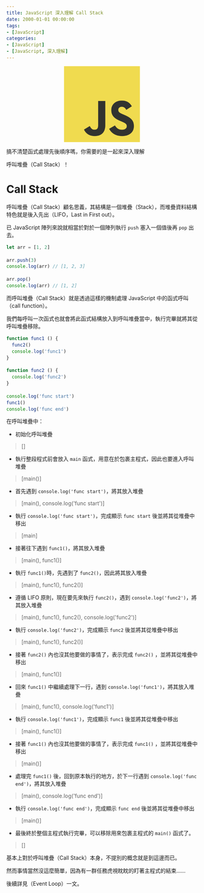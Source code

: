 ```yaml
---
title: JavaScript 深入理解 Call Stack
date: 2000-01-01 00:00:00
tags:
- [JavaScript]
categories: 
- [JavaScript]
- [JavaScript, 深入理解]
---
```


<div style="display:flex;justify-content:center;">
  <img style="object-fit:cover;" src='/images/JavaScript/JavaScript-logo.png' width='200px' height='200px' />
</div>

搞不清楚函式處理先後順序嗎，你需要的是一起來深入理解

呼叫堆疊（Call Stack）！

<!-- more-->

# Call Stack
呼叫堆疊（Call Stack）顧名思義，其結構是一個堆疊（Stack），而堆疊資料結構特色就是後入先出（LIFO，Last in First out）。

已 JavaScript 陣列來說就相當於對於一個陣列執行 `push` 塞入一個值後再 `pop` 出去。

```js
let arr = [1, 2]

arr.push(3)
console.log(arr) // [1, 2, 3]

arr.pop()
console.log(arr) // [1, 2]
```

而呼叫堆疊（Call Stack）就是透過這樣的機制處理 JavaScript 中的函式呼叫（call function）。

我們每呼叫一次函式也就會將此函式結構放入到呼叫堆疊當中，執行完畢就將其從呼叫堆疊移除。

```js
function func1 () {
  func2()
  console.log('func1')
}

function func2 () {
  console.log('func2')
}

console.log('func start')
func1()
console.log('func end')
```

在呼叫堆疊中：
- 初始化呼叫堆疊
> []

- 執行整段程式前會放入 `main` 函式，用意在於包裹主程式，因此也要進入呼叫堆疊  
> [main()]

- 首先遇到 `console.log('func start')`，將其放入堆疊  
> [main(), console.log('func start')]

- 執行 `console.log('func start')`，完成顯示 `func start` 後並將其從堆疊中移出  
> [main]

- 接著往下遇到 `func1()`，將其放入堆疊  
> [main(), func1()]

- 執行 `func1()`時，先遇到了 `func2()`，因此將其放入堆疊  
> [main(), func1(), func2()]

- 遵循 LIFO 原則，現在要先來執行 `func2()`，遇到 `console.log('func2')`，將其放入堆疊  
> [main(), func1(), func2(), console.log('func2')]

- 執行 `console.log('func2')`，完成顯示 `func2` 後並將其從堆疊中移出  
> [main(), func1(), func2()]

- 接著 `func2()` 內也沒其他要做的事情了，表示完成 `func2()` ，並將其從堆疊中移出  
> [main(), func1()]

- 回來 `func1()` 中繼續處理下一行，遇到 `console.log('func1')`，將其放入堆疊  
> [main(), func1(), console.log('func1')]

- 執行 `console.log('func1')`，完成顯示 `func1` 後並將其從堆疊中移出  
> [main(), func1()]

- 接著 `func1()` 內也沒其他要做的事情了，表示完成 `func1()` ，並將其從堆疊中移出  
> [main()]

- 處理完 `func1()` 後，回到原本執行的地方，於下一行遇到 `console.log('func end')`，將其放入堆疊  
> [main(), console.log('func end')]

- 執行 `console.log('func end')`，完成顯示 `func end` 後並將其從堆疊中移出  
> [main()]

- 最後終於整個主程式執行完畢，可以移除用來包裹主程式的 `main()` 函式了。  
>[]

基本上對於呼叫堆疊（Call Stack）本身，不提別的概念就是到這邊而已。

然而事情當然沒這麼簡單，因為有一群任務虎視眈眈的盯著主程式的結束……

後續詳見（Event Loop）一文。
